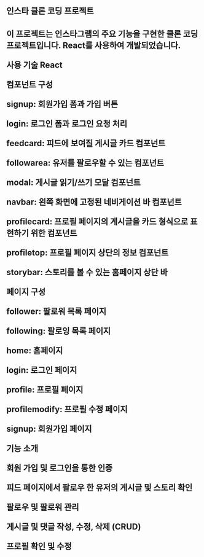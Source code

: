 <h2>인스타 클론 코딩 프로젝트<h2>

이 프로젝트는 인스타그램의 주요 기능을 구현한 클론 코딩 프로젝트입니다. 
React를 사용하여 개발되었습니다.


사용 기술
React


컴포넌트 구성


signup: 회원가입 폼과 가입 버튼

login: 로그인 폼과 로그인 요청 처리

feedcard: 피드에 보여질 게시글 카드 컴포넌트

followarea: 유저를 팔로우할 수 있는 컴포넌트

modal: 게시글 읽기/쓰기 모달 컴포넌트

navbar: 왼쪽 화면에 고정된 네비게이션 바 컴포넌트

profilecard: 프로필 페이지의 게시글을 카드 형식으로 표현하기 위한 컴포넌트

profiletop: 프로필 페이지 상단의 정보 컴포넌트

storybar: 스토리를 볼 수 있는 홈페이지 상단 바


페이지 구성


follower: 팔로워 목록 페이지

following: 팔로잉 목록 페이지

home: 홈페이지

login: 로그인 페이지

profile: 프로필 페이지

profilemodify: 프로필 수정 페이지

signup: 회원가입 페이지



기능 소개


회원 가입 및 로그인을 통한 인증

피드 페이지에서 팔로우 한 유저의 게시글 및 스토리 확인

팔로우 및 팔로워 관리

게시글 및 댓글 작성, 수정, 삭제 (CRUD)

프로필 확인 및 수정
